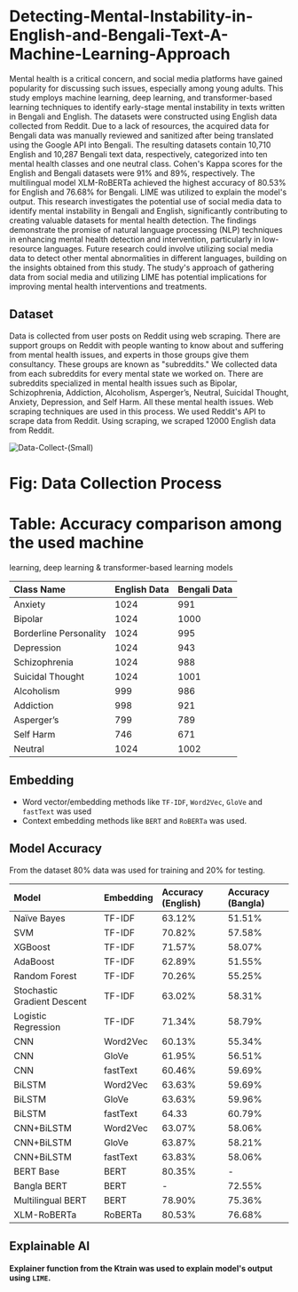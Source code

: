 # Detecting-Mental-Instability-in-English-and-Bengali-Text-A-Machine-Learning-Approach


Mental health is a critical concern, and social media platforms have gained popularity for discussing such issues, especially among young adults. This study employs machine learning, deep learning, and transformer-based learning techniques to identify early-stage mental instability in texts written in Bengali and English. The datasets were constructed using English data collected from Reddit. Due to a lack of resources, the acquired data for Bengali data was manually reviewed and sanitized after being translated using the Google API into Bengali. The resulting datasets contain 10,710 English and 10,287 Bengali text data, respectively, categorized into ten mental health classes and one neutral class. Cohen's Kappa scores for the English and Bengali datasets were 91\% and 89\%, respectively. The multilingual model XLM-RoBERTa achieved the highest accuracy of 80.53\% for English and 76.68\% for Bengali. LIME was utilized to explain the model's output. This research investigates the potential use of social media data to identify mental instability in Bengali and English, significantly contributing to creating valuable datasets for mental health detection. The findings demonstrate the promise of natural language processing (NLP) techniques in enhancing mental health detection and intervention, particularly in low-resource languages.
Future research could involve utilizing social media data to detect other mental abnormalities in different languages, building on the insights obtained from this study. The study's approach of gathering data from social media and utilizing LIME has potential implications for improving mental health interventions and treatments. 

## Dataset

Data is collected from user posts on Reddit using web scraping. There are support groups on Reddit with people wanting to know about and suffering from mental health issues, and experts in those groups give them consultancy. These groups are known as "subreddits." We collected data from each subreddits for every mental state we worked on. There are subreddits specialized in mental health issues such as Bipolar, Schizophrenia, Addiction, Alcoholism, Asperger’s, Neutral, Suicidal Thought, Anxiety, Depression, and Self Harm. All these mental health issues. Web scraping techniques are used in this process. We used Reddit's API to scrape data from Reddit. Using scraping, we scraped 12000 English data from Reddit.

![Data-Collect-(Small)](https://user-images.githubusercontent.com/74653056/236352432-8abf9f11-3965-4541-b487-12c6120405b2.png)
# Fig: Data Collection Process


# Table: Accuracy comparison among the used machine
learning, deep learning & transformer-based learning
models


| **Class Name** | **English Data** | **Bengali Data**
| :-------- | :------- | :------- 
| Anxiety | 1024 | 991
| Bipolar | 1024 | 1000
| Borderline Personality | 1024 | 995
| Depression | 1024 | 943
| Schizophrenia | 1024 | 988
| Suicidal Thought | 1024 | 1001
| Alcoholism | 999 | 986
| Addiction | 998 | 921
| Asperger’s | 799 | 789
| Self Harm | 746 | 671
| Neutral | 1024 | 1002


## Embedding

- Word vector/embedding methods like `TF-IDF`, `Word2Vec`, `GloVe` and `fastText` was used 
- Context embedding methods like `BERT` and `RoBERTa` was used. 


## Model Accuracy

From the dataset 80% data was used for training and 20% for testing.


| **Model** | **Embedding** | **Accuracy (English)** | **Accuracy (Bangla)**
| :-------- | :------- | :-------- | :------- 
| Naïve Bayes | TF-IDF | 63.12% | 51.51%
| SVM | TF-IDF | 70.82% | 57.58%
| XGBoost | TF-IDF | 71.57% | 58.07%
| AdaBoost | TF-IDF | 62.89% | 51.55%
| Random Forest | TF-IDF | 70.26% | 55.25%
| Stochastic Gradient Descent | TF-IDF | 63.02% | 58.31%
| Logistic Regression | TF-IDF | 71.34% | 58.79%
| CNN | Word2Vec | 60.13% | 55.34%
| CNN | GloVe | 61.95% | 56.51%
| CNN | fastText | 60.46% | 59.69%
| BiLSTM | Word2Vec | 63.63% | 59.69%
| BiLSTM | GloVe | 63.63% | 59.96%
| BiLSTM | fastText | 64.33| 60.79%
| CNN+BiLSTM | Word2Vec | 63.07% | 58.06%
| CNN+BiLSTM | GloVe | 63.87% | 58.21%
| CNN+BiLSTM | fastText | 63.83% | 58.06%
| BERT Base | BERT | 80.35% | -
| Bangla BERT | BERT | - | 72.55%
| Multilingual BERT | BERT | 78.90% | 75.36%
| XLM-RoBERTa | RoBERTa | 80.53% | 76.68%


## Explainable AI

#### Explainer function from the Ktrain was used to explain model's output using `LIME`. 



